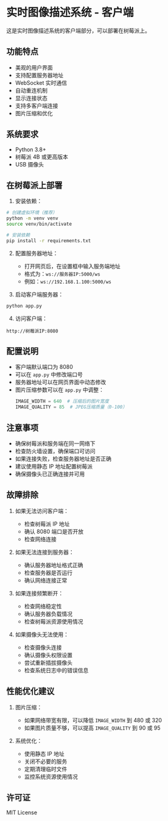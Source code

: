 # 实时图像描述系统 - 客户端

这是实时图像描述系统的客户端部分，可以部署在树莓派上。

## 功能特点

- 美观的用户界面
- 支持配置服务器地址
- WebSocket 实时通信
- 自动重连机制
- 显示连接状态
- 支持多客户端连接
- 图片压缩和优化

## 系统要求

- Python 3.8+
- 树莓派 4B 或更高版本
- USB 摄像头

## 在树莓派上部署

1. 安装依赖：
```bash
# 创建虚拟环境（推荐）
python -m venv venv
source venv/bin/activate

# 安装依赖
pip install -r requirements.txt
```

2. 配置服务器地址：
   - 打开网页后，在设置框中输入服务端地址
   - 格式为：`ws://服务器IP:5000/ws`
   - 例如：`ws://192.168.1.100:5000/ws`

3. 启动客户端服务器：
```bash
python app.py
```

4. 访问客户端：
```
http://树莓派IP:8080
```

## 配置说明

- 客户端默认端口为 8080
- 可以在 `app.py` 中修改端口号
- 服务器地址可以在网页界面中动态修改
- 图片压缩参数可以在 `app.py` 中调整：
  ```python
  IMAGE_WIDTH = 640  # 压缩后的图片宽度
  IMAGE_QUALITY = 85  # JPEG压缩质量（0-100）
  ```

## 注意事项

- 确保树莓派和服务端在同一网络下
- 检查防火墙设置，确保端口可访问
- 如果连接失败，检查服务器地址是否正确
- 建议使用静态 IP 地址配置树莓派
- 确保摄像头已正确连接并可用

## 故障排除

1. 如果无法访问客户端：
   - 检查树莓派 IP 地址
   - 确认 8080 端口是否开放
   - 检查网络连接

2. 如果无法连接到服务器：
   - 确认服务器地址格式正确
   - 检查服务器是否运行
   - 确认网络连接正常

3. 如果连接频繁断开：
   - 检查网络稳定性
   - 确认服务器负载情况
   - 检查树莓派资源使用情况

4. 如果摄像头无法使用：
   - 检查摄像头连接
   - 确认摄像头权限设置
   - 尝试重新插拔摄像头
   - 检查系统日志中的错误信息

## 性能优化建议

1. 图片压缩：
   - 如果网络带宽有限，可以降低 `IMAGE_WIDTH` 到 480 或 320
   - 如果图片质量不够，可以提高 `IMAGE_QUALITY` 到 90 或 95

2. 系统优化：
   - 使用静态 IP 地址
   - 关闭不必要的服务
   - 定期清理临时文件
   - 监控系统资源使用情况

## 许可证

MIT License 
